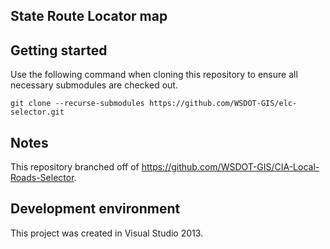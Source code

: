 ## State Route Locator map ##

## Getting started ##

Use the following command when cloning this repository to ensure all necessary submodules are checked out.

	git clone --recurse-submodules https://github.com/WSDOT-GIS/elc-selector.git

## Notes ##

This repository branched off of https://github.com/WSDOT-GIS/CIA-Local-Roads-Selector.

## Development environment ##

This project was created in Visual Studio 2013.
